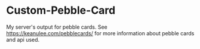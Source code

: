 Custom-Pebble-Card
==================

My server's output for pebble cards. See https://keanulee.com/pebblecards/ for more information about pebble cards and api used. 
